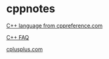 # cppnotes

[C++ language from cppreference.com](http://en.cppreference.com/w/cpp/language)

[C++ FAQ](https://isocpp.org/faq)

[cplusplus.com](http://www.cplusplus.com/)
